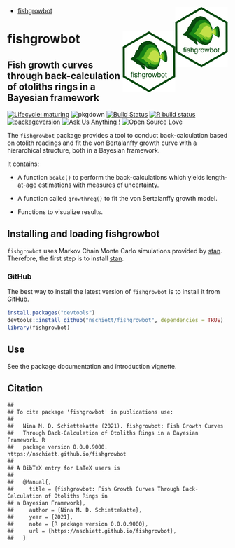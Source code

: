 -   [fishgrowbot
    <img src="man/figures/fishgrowbot_logo_white.png" width = 120 alt="fishgrowbot logo" align = "right" />](#fishgrowbot)

fishgrowbot <img src="man/figures/fishgrowbot_logo_white.png" width = 120 alt="fishgrowbot logo" align = "right" />
===================================================================================================================

Fish growth curves through back-calculation of otoliths rings in a Bayesian framework
-------------------------------------------------------------------------------------

<!-- badges: start -->

[![Lifecycle:
maturing](https://img.shields.io/badge/lifecycle-maturing-blue.svg)](https://www.tidyverse.org/lifecycle/#maturing)
![pkgdown](https://github.com/nschiett/fishgrowbot/workflows/pkgdown/badge.svg)
[![Build
Status](https://api.travis-ci.org/nschiett/fishualize.png?branch=master)](https://travis-ci.org/nschiett/fishgrowbot)
[![R build
status](https://github.com/nschiett/fishgrowbot/workflows/R-CMD-check/badge.svg)](https://github.com/nschiett/fishgrowbot/actions)
[![packageversion](https://img.shields.io/badge/Package%20version-0.0.0.9000-orange.svg)](commits/master)
[![Ask Us Anything
!](https://img.shields.io/badge/Ask%20us-anything-1abc9c.svg)](https://github.com/nschiett/fishgrowbot/issues/new)
![Open Source
Love](https://badges.frapsoft.com/os/v2/open-source.svg?v=103)
<!-- badges: end -->

The `fishgrowbot` package provides a tool to conduct back-calculation
based on otolith readings and fit the von Bertalanffy growth curve with
a hierarchical structure, both in a Bayesian framework.

It contains:

-   A function `bcalc()` to perform the back-calculations which yields
    length-at-age estimations with measures of uncertainty.

-   A function called `growthreg()` to fit the von Bertalanffy growth
    model.

-   Functions to visualize results.

Installing and loading fishgrowbot
----------------------------------

`fishgrowbot` uses Markov Chain Monte Carlo simulations provided by
[stan](https://github.com/stan-dev/rstan/wiki/RStan-Getting-Started).
Therefore, the first step is to install
[stan](https://github.com/stan-dev/rstan/wiki/RStan-Getting-Started).

### GitHub

The best way to install the latest version of `fishgrowbot` is to
install it from GitHub.

``` r
install.packages("devtools")
devtools::install_github("nschiett/fishgrowbot", dependencies = TRUE)
library(fishgrowbot)
```

Use
---

See the package documentation and introduction vignette.

Citation
--------

    ## 
    ## To cite package 'fishgrowbot' in publications use:
    ## 
    ##   Nina M. D. Schiettekatte (2021). fishgrowbot: Fish Growth Curves
    ##   Through Back-Calculation of Otoliths Rings in a Bayesian Framework. R
    ##   package version 0.0.0.9000. https://nschiett.github.io/fishgrowbot
    ## 
    ## A BibTeX entry for LaTeX users is
    ## 
    ##   @Manual{,
    ##     title = {fishgrowbot: Fish Growth Curves Through Back-Calculation of Otoliths Rings in
    ## a Bayesian Framework},
    ##     author = {Nina M. D. Schiettekatte},
    ##     year = {2021},
    ##     note = {R package version 0.0.0.9000},
    ##     url = {https://nschiett.github.io/fishgrowbot},
    ##   }
